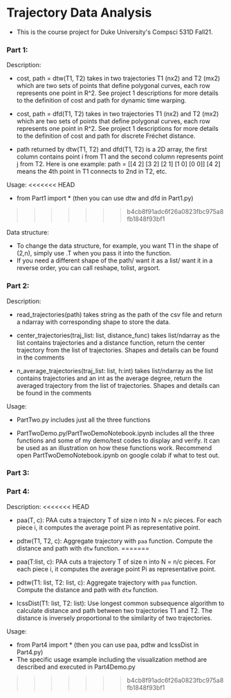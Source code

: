 # Trajectory Data Analysis
- This is the course project for Duke University's Compsci 531D Fall21.

### Part 1:

Description:
- cost, path = dtw(T1, T2) takes in two trajectories T1 (nx2) and T2 (mx2) which are two sets of points that define polygonal curves,
  each row represents one point in R^2. See project 1 descriptions for more details to the definition of cost and path for dynamic time warping.

- cost, path = dfd(T1, T2) takes in two trajectories T1 (nx2) and T2 (mx2) which are two sets of points that define polygonal curves,
  each row represents one point in R^2. See project 1 descriptions for more details to the definition of cost and path for discrete Fréchet distance.

- path returned by dtw(T1, T2) and dfd(T1, T2) is a 2D array, the first column contains point i from T1 and the second column represents point j
  from T2. Here is one example:
  path = [[4 2]
          [3 2]
          [2 1]
          [1 0]
          [0 0]]
  [4 2] means the 4th point in T1 connects to 2nd in T2, etc.

Usage:
<<<<<<< HEAD
- from Part1 import * (then you can use dtw and dfd in Part1.py)
>>>>>>> b4cb8f91adc6f26a0823fbc975a8fb1848f93bf1

Data structure:
- To change the data structure, for example, you want T1 in the shape of (2,n), simply use .T when you pass it into the function.
- If you need a different shape of the path/ want it as a list/ want it in a reverse order, you can call reshape, tolist, argsort.

### Part 2:

Description:
- read_trajectories(path) takes string as the path of the csv file and return a ndarray with corresponding shape to store the data.

- center_trajectories(traj_list: list, distance_func) takes list/ndarray as the list contains trajectories and a distance function, return the center trajectory from the list     of trajectories. Shapes and details can be found in the comments

- n_average_trajectories(traj_list: list, h:int) takes list/ndarray as the list contains trajectories and an int as the average degree, return the averaged trajectory from the   list of trajectories. Shapes and details can be found in the comments

Usage:
- PartTwo.py includes just all the three functions

- PartTwoDemo.py/PartTwoDemoNotebook.ipynb includes all the three functions and some of my demo/test codes to display and verify. It can be used as an illustration on how these   functions work. Recommend open PartTwoDemoNotebook.ipynb on google colab if what to test out.

### Part 3:

### Part 4:

Description:
<<<<<<< HEAD
- paa(T, c): PAA cuts a trajectory T of size n into N = n/c pieces. For each piece i, it computes the average point Pi as representative point.

- pdtw(T1, T2, c): Aggregate trajectory with ```paa``` function. Compute the distance and path with ```dtw``` function.
=======
- paa(T:list, c): PAA cuts a trajectory T of size n into N = n/c pieces. For each piece i, it computes the average point Pi as representative point.

- pdtw(T1: list, T2: list, c): Aggregate trajectory with ```paa``` function. Compute the distance and path with ```dtw``` function.

- lcssDist(T1: list, T2: list): Use longest common subsequence algorithm to calculate distance and path between two trajectories T1 and T2. The distance is inversely proportional to the similarity of two trajectories.

Usage:
- from Part4 import * (then you can use paa, pdtw and lcssDist in Part4.py)
- The specific usage example including the visualization method are described and executed in Part4Demo.py

>>>>>>> b4cb8f91adc6f26a0823fbc975a8fb1848f93bf1
